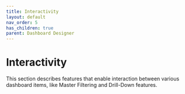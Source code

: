 ```yaml
---
title: Interactivity
layout: default
nav_order: 5
has_children: true
parent: Dashboard Designer
---
```

# Interactivity
This section describes features that enable interaction between various dashboard items, like Master Filtering and Drill-Down features.
